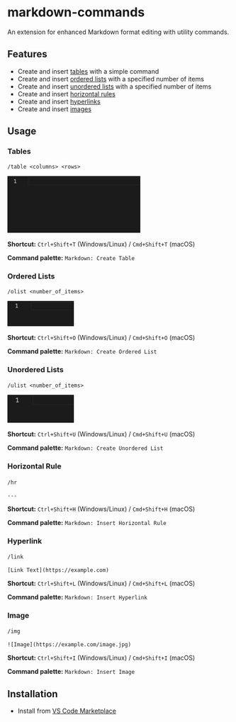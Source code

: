 # markdown-commands

An extension for enhanced Markdown format editing with utility commands.

## Features

- Create and insert [tables](#tables) with a simple command
- Create and insert [ordered lists](#ordered-lists) with a specified number of items
- Create and insert [unordered lists](#unordered-lists) with a specified number of items
- Create and insert [horizontal rules](#horizontal-rule)
- Create and insert [hyperlinks](#hyperlink)
- Create and insert [images](#image)

## Usage

### Tables

```
/table <columns> <rows>
```

<img src="./assets/gifs/table.gif" width="300px" />

<br />

**Shortcut:** `Ctrl+Shift+T` (Windows/Linux) / `Cmd+Shift+T` (macOS)

**Command palette:** `Markdown: Create Table`

### Ordered Lists

```
/olist <number_of_items>
```

<img src="./assets/gifs/ordered-list.gif" width="150px" />

<br />

**Shortcut:** `Ctrl+Shift+O` (Windows/Linux) / `Cmd+Shift+O` (macOS)

**Command palette:** `Markdown: Create Ordered List`

### Unordered Lists

```
/ulist <number_of_items>
```

<img src="./assets/gifs/unordered-list.gif" width="150px" />

<br />

**Shortcut:** `Ctrl+Shift+U` (Windows/Linux) / `Cmd+Shift+U` (macOS)

**Command palette:** `Markdown: Create Unordered List`

### Horizontal Rule

`/hr`

```
---
```

**Shortcut:** `Ctrl+Shift+H` (Windows/Linux) / `Cmd+Shift+H` (macOS)

**Command palette:** `Markdown: Insert Horizontal Rule`

### Hyperlink

 `/link`

```
[Link Text](https://example.com)
```

**Shortcut:** `Ctrl+Shift+L` (Windows/Linux) / `Cmd+Shift+L` (macOS)

**Command palette:** `Markdown: Insert Hyperlink`

### Image

 `/img`

```
![Image](https://example.com/image.jpg)
```

**Shortcut:** `Ctrl+Shift+I` (Windows/Linux) / `Cmd+Shift+I` (macOS)

**Command palette:** `Markdown: Insert Image`

## Installation

- Install from [VS Code Marketplace](https://marketplace.visualstudio.com/items?itemName=jurajstefanic.md-commands)
